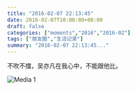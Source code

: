 ```yaml
---
title: "2016-02-07 22:13:45"
date: 2016-02-07T10:00:00+08:00
draft: false
categories: ["moments","2016","2016-02"]
tags: ["朋友圈","生活记录"]
summary: "2016-02-07 22:13:45..."
---
```


不吹不擂，吴亦凡在我心中，不能跟他比。

![Media 1](/Moments/photos/2016-02-07/201602072213450.jpg)

